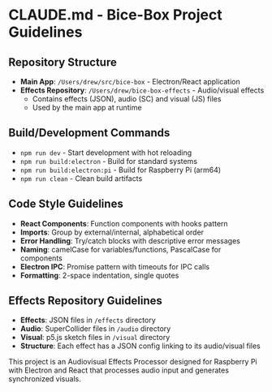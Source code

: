 # CLAUDE.md - Bice-Box Project Guidelines

## Repository Structure
- **Main App**: `/Users/drew/src/bice-box` - Electron/React application
- **Effects Repository**: `/Users/drew/bice-box-effects` - Audio/visual effects
  - Contains effects (JSON), audio (SC) and visual (JS) files
  - Used by the main app at runtime

## Build/Development Commands
- `npm run dev` - Start development with hot reloading
- `npm run build:electron` - Build for standard systems
- `npm run build:electron:pi` - Build for Raspberry Pi (arm64)
- `npm run clean` - Clean build artifacts

## Code Style Guidelines
- **React Components**: Function components with hooks pattern
- **Imports**: Group by external/internal, alphabetical order
- **Error Handling**: Try/catch blocks with descriptive error messages
- **Naming**: camelCase for variables/functions, PascalCase for components
- **Electron IPC**: Promise pattern with timeouts for IPC calls
- **Formatting**: 2-space indentation, single quotes

## Effects Repository Guidelines
- **Effects**: JSON files in `/effects` directory
- **Audio**: SuperCollider files in `/audio` directory
- **Visual**: p5.js sketch files in `/visual` directory
- **Structure**: Each effect has a JSON config linking to its audio/visual files

This project is an Audiovisual Effects Processor designed for Raspberry Pi with Electron and React that processes audio input and generates synchronized visuals.